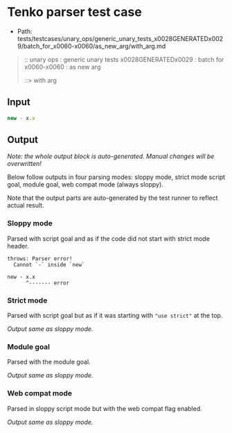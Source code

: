 # Tenko parser test case

- Path: tests/testcases/unary_ops/generic_unary_tests_x0028GENERATEDx0029/batch_for_x0060-x0060/as_new_arg/with_arg.md

> :: unary ops : generic unary tests x0028GENERATEDx0029 : batch for x0060-x0060 : as new arg
>
> ::> with arg

## Input

`````js
new - x.x
`````

## Output

_Note: the whole output block is auto-generated. Manual changes will be overwritten!_

Below follow outputs in four parsing modes: sloppy mode, strict mode script goal, module goal, web compat mode (always sloppy).

Note that the output parts are auto-generated by the test runner to reflect actual result.

### Sloppy mode

Parsed with script goal and as if the code did not start with strict mode header.

`````
throws: Parser error!
  Cannot `-` inside `new`

new - x.x
      ^------- error
`````

### Strict mode

Parsed with script goal but as if it was starting with `"use strict"` at the top.

_Output same as sloppy mode._

### Module goal

Parsed with the module goal.

_Output same as sloppy mode._

### Web compat mode

Parsed in sloppy script mode but with the web compat flag enabled.

_Output same as sloppy mode._
